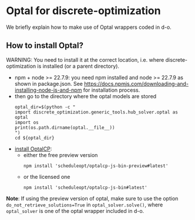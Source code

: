 # Optal for discrete-optimization

We briefly explain how to make use of Optal wrappers coded in d-o.

## How to install Optal?

WARNING: You need to install it at the correct location, i.e. where discrete-optimization is installed (or a parent directory).


- npm + node >= 22.7.9: you need npm installed and node >= 22.7.9 as shown in package.json.
  See https://docs.npmjs.com/downloading-and-installing-node-js-and-npm for installation process.
- then go to the directory where the optal models are stored
  ```shell
  optal_dir=$(python -c "
  import discrete_optimization.generic_tools.hub_solver.optal as optal
  import os
  print(os.path.dirname(optal.__file__))
  ")
  cd ${optal_dir}
  ```
- [install OptalCP](https://optalcp.com/docs/installation#install-optalcp):
  - either the free preview version
    ```shell
    npm install 'scheduleopt/optalcp-js-bin-preview#latest'
    ```
  - or the licensed one
    ```shell
    npm install 'scheduleopt/optalcp-js-bin#latest'
    ```

**Note**:
    If using the preview version of optal, make sure to use the option `do_not_retrieve_solutions=True` in `optal_solver.solve()`,
    where `optal_solver` is one of the optal wrapper included in d-o.
